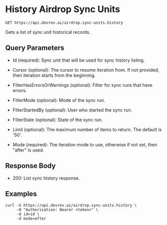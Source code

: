 # History Airdrop Sync Units

```http
GET https://api.devrev.ai/airdrop.sync-units.history
```

Gets a list of sync unit historical records.



## Query Parameters

- Id (required): Sync unit that will be used for sync history listing.
- Cursor (optional): The cursor to resume iteration from. If not provided, then iteration
starts from the beginning.

- FilterHasErrorsOrWarnings (optional): Filter for sync runs that have errors.
- FilterMode (optional): Mode of the sync run.
- FilterStartedBy (optional): User who started the sync run.
- FilterState (optional): State of the sync run.
- Limit (optional): The maximum number of items to return. The default is '50'.

- Mode (required): The iteration mode to use, otherwise if not set, then "after" is
used.


## Response Body

- 200: List sync history response.

## Examples

```shell
curl -G https://api.devrev.ai/airdrop.sync-units.history \
     -H "Authorization: Bearer <token>" \
     -d id=id \
     -d mode=after
```
